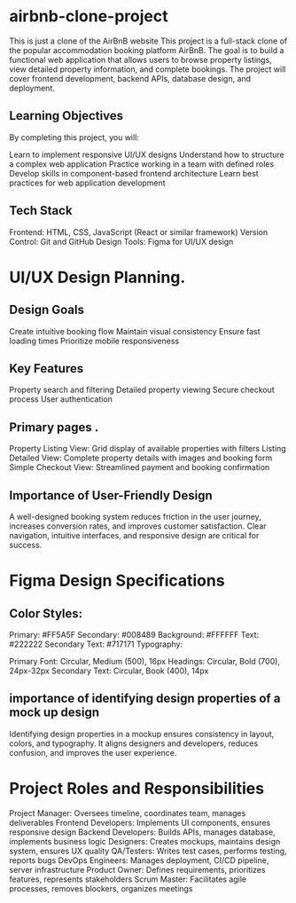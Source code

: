# airbnb-clone-project
This is just a clone of the AirBnB website
This project is a full-stack clone of the popular accommodation booking platform AirBnB. The goal is to build a functional web application that allows users to browse property listings, view detailed property information, and complete bookings. The project will cover frontend development, backend APIs, database design, and deployment.

## Learning Objectives
By completing this project, you will:

Learn to implement responsive UI/UX designs
Understand how to structure a complex web application
Practice working in a team with defined roles
Develop skills in component-based frontend architecture
Learn best practices for web application development

## Tech Stack
Frontend: HTML, CSS, JavaScript (React or similar framework)
Version Control: Git and GitHub
Design Tools: Figma for UI/UX design

# UI/UX Design Planning.

## Design Goals #
Create intuitive booking flow
Maintain visual consistency
Ensure fast loading times
Prioritize mobile responsiveness

## Key Features #
Property search and filtering
Detailed property viewing
Secure checkout process
User authentication

## Primary pages . #
Property Listing View:	Grid display of available properties with filters
Listing Detailed View:	Complete property details with images and booking form
Simple Checkout View:	Streamlined payment and booking confirmation

## Importance of User-Friendly Design
A well-designed booking system reduces friction in the user journey, increases conversion rates, and improves customer satisfaction. Clear navigation, intuitive interfaces, and responsive design are critical for success.

# Figma Design Specifications
## Color Styles:

Primary: #FF5A5F
Secondary: #008489
Background: #FFFFFF
Text: #222222
Secondary Text: #717171
Typography:

Primary Font: Circular, Medium (500), 16px
Headings: Circular, Bold (700), 24px-32px
Secondary Text: Circular, Book (400), 14px

## importance of identifying design properties of a mock up design
Identifying design properties in a mockup ensures consistency in layout, colors, and typography. It aligns designers and developers, reduces confusion, and improves the user experience.

# Project Roles and Responsibilities

Project Manager:	Oversees timeline, coordinates team, manages deliverables
Frontend Developers:	Implements UI components, ensures responsive design
Backend Developers:	Builds APIs, manages database, implements business logic
Designers:	Creates mockups, maintains design system, ensures UX quality
QA/Testers:	Writes test cases, performs testing, reports bugs
DevOps Engineers:	Manages deployment, CI/CD pipeline, server infrastructure
Product Owner:	Defines requirements, prioritizes features, represents stakeholders
Scrum Master:	Facilitates agile processes, removes blockers, organizes meetings
